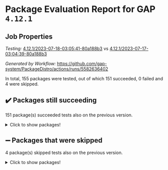 # Package Evaluation Report for GAP `4.12.1`

## Job Properties

*Testing:* [4.12.1/2023-07-18-03:05:41-80a188b3](https://github.com/gap-system/PackageDistro/blob/data/reports/4.12.1/2023-07-18-03:05:41-80a188b3) vs [4.12.1/2023-07-17-03:04:39-80a188b3](https://github.com/gap-system/PackageDistro/blob/data/reports/4.12.1/2023-07-17-03:04:39-80a188b3)

*Generated by Workflow:* https://github.com/gap-system/PackageDistro/actions/runs/5582636402

In total, 155 packages were tested, out of which 151 succeeded, 0 failed and 4 were skipped.

## :heavy_check_mark: Packages still succeeding

151 package(s) succeeded tests also on the previous version.
<details><summary>Click to show packages!</summary>

- 4ti2interface 2023.02-04 [(success)](https://github.com/gap-system/PackageDistro/actions/runs/5582636402/jobs/10202317794)
- ace 5.6.2 [(success)](https://github.com/gap-system/PackageDistro/actions/runs/5582636402/jobs/10202317874)
- aclib 1.3.2 [(success)](https://github.com/gap-system/PackageDistro/actions/runs/5582636402/jobs/10202317939)
- agt 0.3.1 [(success)](https://github.com/gap-system/PackageDistro/actions/runs/5582636402/jobs/10202318013)
- alnuth 3.2.1 [(success)](https://github.com/gap-system/PackageDistro/actions/runs/5582636402/jobs/10202318092)
- anupq 3.3.0 [(success)](https://github.com/gap-system/PackageDistro/actions/runs/5582636402/jobs/10202318161)
- atlasrep 2.1.6 [(success)](https://github.com/gap-system/PackageDistro/actions/runs/5582636402/jobs/10202318221)
- autodoc 2023.06.19 [(success)](https://github.com/gap-system/PackageDistro/actions/runs/5582636402/jobs/10202318297)
- automata 1.15 [(success)](https://github.com/gap-system/PackageDistro/actions/runs/5582636402/jobs/10202318365)
- automgrp 1.3.2 [(success)](https://github.com/gap-system/PackageDistro/actions/runs/5582636402/jobs/10202318433)
- autpgrp 1.11 [(success)](https://github.com/gap-system/PackageDistro/actions/runs/5582636402/jobs/10202318510)
- cap 2023.07-06 [(success)](https://github.com/gap-system/PackageDistro/actions/runs/5582636402/jobs/10202318577)
- caratinterface 2.3.5 [(success)](https://github.com/gap-system/PackageDistro/actions/runs/5582636402/jobs/10202318656)
- cddinterface 2022.11.01 [(success)](https://github.com/gap-system/PackageDistro/actions/runs/5582636402/jobs/10202318734)
- circle 1.6.6 [(success)](https://github.com/gap-system/PackageDistro/actions/runs/5582636402/jobs/10202318806)
- classicpres 1.22 [(success)](https://github.com/gap-system/PackageDistro/actions/runs/5582636402/jobs/10202318870)
- cohomolo 1.6.11 [(success)](https://github.com/gap-system/PackageDistro/actions/runs/5582636402/jobs/10202318932)
- congruence 1.2.5 [(success)](https://github.com/gap-system/PackageDistro/actions/runs/5582636402/jobs/10202319019)
- corelg 1.56 [(success)](https://github.com/gap-system/PackageDistro/actions/runs/5582636402/jobs/10202319078)
- crime 1.6 [(success)](https://github.com/gap-system/PackageDistro/actions/runs/5582636402/jobs/10202319146)
- crisp 1.4.6 [(success)](https://github.com/gap-system/PackageDistro/actions/runs/5582636402/jobs/10202319221)
- crypting 0.10.4 [(success)](https://github.com/gap-system/PackageDistro/actions/runs/5582636402/jobs/10202319304)
- cryst 4.1.26 [(success)](https://github.com/gap-system/PackageDistro/actions/runs/5582636402/jobs/10202319379)
- crystcat 1.1.10 [(success)](https://github.com/gap-system/PackageDistro/actions/runs/5582636402/jobs/10202319470)
- ctbllib 1.3.6 [(success)](https://github.com/gap-system/PackageDistro/actions/runs/5582636402/jobs/10202319524)
- cubefree 1.19 [(success)](https://github.com/gap-system/PackageDistro/actions/runs/5582636402/jobs/10202319620)
- curlinterface 2.3.2 [(success)](https://github.com/gap-system/PackageDistro/actions/runs/5582636402/jobs/10202319705)
- cvec 2.8.1 [(success)](https://github.com/gap-system/PackageDistro/actions/runs/5582636402/jobs/10202319780)
- datastructures 0.3.0 [(success)](https://github.com/gap-system/PackageDistro/actions/runs/5582636402/jobs/10202319844)
- deepthought 1.0.6 [(success)](https://github.com/gap-system/PackageDistro/actions/runs/5582636402/jobs/10202319926)
- design 1.8 [(success)](https://github.com/gap-system/PackageDistro/actions/runs/5582636402/jobs/10202319986)
- difsets 2.3.1 [(success)](https://github.com/gap-system/PackageDistro/actions/runs/5582636402/jobs/10202320055)
- digraphs 1.6.2 [(success)](https://github.com/gap-system/PackageDistro/actions/runs/5582636402/jobs/10202320122)
- edim 1.3.7 [(success)](https://github.com/gap-system/PackageDistro/actions/runs/5582636402/jobs/10202320191)
- example 4.3.4 [(success)](https://github.com/gap-system/PackageDistro/actions/runs/5582636402/jobs/10202320267)
- examplesforhomalg 2023.02-04 [(success)](https://github.com/gap-system/PackageDistro/actions/runs/5582636402/jobs/10202320321)
- factint 1.6.3 [(success)](https://github.com/gap-system/PackageDistro/actions/runs/5582636402/jobs/10202320384)
- ferret 1.0.9 [(success)](https://github.com/gap-system/PackageDistro/actions/runs/5582636402/jobs/10202320457)
- fga 1.5.0 [(success)](https://github.com/gap-system/PackageDistro/actions/runs/5582636402/jobs/10202320534)
- fining 1.5.5 [(success)](https://github.com/gap-system/PackageDistro/actions/runs/5582636402/jobs/10202320594)
- float 1.0.3 [(success)](https://github.com/gap-system/PackageDistro/actions/runs/5582636402/jobs/10202320659)
- format 1.4.3 [(success)](https://github.com/gap-system/PackageDistro/actions/runs/5582636402/jobs/10202320726)
- forms 1.2.9 [(success)](https://github.com/gap-system/PackageDistro/actions/runs/5582636402/jobs/10202320795)
- fplsa 1.2.6 [(success)](https://github.com/gap-system/PackageDistro/actions/runs/5582636402/jobs/10202320876)
- fr 2.4.12 [(success)](https://github.com/gap-system/PackageDistro/actions/runs/5582636402/jobs/10202320933)
- francy 2.0.3 [(success)](https://github.com/gap-system/PackageDistro/actions/runs/5582636402/jobs/10202320998)
- fwtree 1.3 [(success)](https://github.com/gap-system/PackageDistro/actions/runs/5582636402/jobs/10202321066)
- gapdoc 1.6.6 [(success)](https://github.com/gap-system/PackageDistro/actions/runs/5582636402/jobs/10202321118)
- gauss 2023.02-04 [(success)](https://github.com/gap-system/PackageDistro/actions/runs/5582636402/jobs/10202321178)
- gaussforhomalg 2023.02-04 [(success)](https://github.com/gap-system/PackageDistro/actions/runs/5582636402/jobs/10202321242)
- gbnp 1.0.5 [(success)](https://github.com/gap-system/PackageDistro/actions/runs/5582636402/jobs/10202321296)
- generalizedmorphismsforcap 2023.03-01 [(success)](https://github.com/gap-system/PackageDistro/actions/runs/5582636402/jobs/10202321361)
- genss 1.6.8 [(success)](https://github.com/gap-system/PackageDistro/actions/runs/5582636402/jobs/10202321417)
- gradedmodules 2023.02-04 [(success)](https://github.com/gap-system/PackageDistro/actions/runs/5582636402/jobs/10202321477)
- gradedringforhomalg 2023.02-04 [(success)](https://github.com/gap-system/PackageDistro/actions/runs/5582636402/jobs/10202321546)
- grape 4.9.0 [(success)](https://github.com/gap-system/PackageDistro/actions/runs/5582636402/jobs/10202321634)
- groupoids 1.73 [(success)](https://github.com/gap-system/PackageDistro/actions/runs/5582636402/jobs/10202321690)
- grpconst 2.6.4 [(success)](https://github.com/gap-system/PackageDistro/actions/runs/5582636402/jobs/10202321761)
- guarana 0.96.3 [(success)](https://github.com/gap-system/PackageDistro/actions/runs/5582636402/jobs/10202321810)
- guava 3.18 [(success)](https://github.com/gap-system/PackageDistro/actions/runs/5582636402/jobs/10202321880)
- hap 1.56 [(success)](https://github.com/gap-system/PackageDistro/actions/runs/5582636402/jobs/10202321941)
- hapcryst 0.1.15 [(success)](https://github.com/gap-system/PackageDistro/actions/runs/5582636402/jobs/10202322012)
- hecke 1.5.3 [(success)](https://github.com/gap-system/PackageDistro/actions/runs/5582636402/jobs/10202322080)
- help 3.5 [(success)](https://github.com/gap-system/PackageDistro/actions/runs/5582636402/jobs/10202322146)
- homalg 2023.02-05 [(success)](https://github.com/gap-system/PackageDistro/actions/runs/5582636402/jobs/10202322219)
- homalgtocas 2023.02-04 [(success)](https://github.com/gap-system/PackageDistro/actions/runs/5582636402/jobs/10202322278)
- idrel 2.45 [(success)](https://github.com/gap-system/PackageDistro/actions/runs/5582636402/jobs/10202322366)
- images 1.3.1 [(success)](https://github.com/gap-system/PackageDistro/actions/runs/5582636402/jobs/10202322444)
- intpic 0.3.0 [(success)](https://github.com/gap-system/PackageDistro/actions/runs/5582636402/jobs/10202322512)
- io 4.8.1 [(success)](https://github.com/gap-system/PackageDistro/actions/runs/5582636402/jobs/10202322585)
- io_forhomalg 2023.02-04 [(success)](https://github.com/gap-system/PackageDistro/actions/runs/5582636402/jobs/10202322637)
- irredsol 1.4.4 [(success)](https://github.com/gap-system/PackageDistro/actions/runs/5582636402/jobs/10202322719)
- json 2.1.1 [(success)](https://github.com/gap-system/PackageDistro/actions/runs/5582636402/jobs/10202322792)
- jupyterkernel 1.5.0 [(success)](https://github.com/gap-system/PackageDistro/actions/runs/5582636402/jobs/10202322865)
- jupyterviz 1.5.6 [(success)](https://github.com/gap-system/PackageDistro/actions/runs/5582636402/jobs/10202322939)
- kan 1.35 [(success)](https://github.com/gap-system/PackageDistro/actions/runs/5582636402/jobs/10202323017)
- kbmag 1.5.11 [(success)](https://github.com/gap-system/PackageDistro/actions/runs/5582636402/jobs/10202323097)
- laguna 3.9.6 [(success)](https://github.com/gap-system/PackageDistro/actions/runs/5582636402/jobs/10202323189)
- liealgdb 2.2.1 [(success)](https://github.com/gap-system/PackageDistro/actions/runs/5582636402/jobs/10202323271)
- liepring 2.8 [(success)](https://github.com/gap-system/PackageDistro/actions/runs/5582636402/jobs/10202323434)
- liering 2.4.2 [(success)](https://github.com/gap-system/PackageDistro/actions/runs/5582636402/jobs/10202323560)
- linearalgebraforcap 2023.06-02 [(success)](https://github.com/gap-system/PackageDistro/actions/runs/5582636402/jobs/10202323625)
- localizeringforhomalg 2023.02-04 [(success)](https://github.com/gap-system/PackageDistro/actions/runs/5582636402/jobs/10202323696)
- loops 3.4.3 [(success)](https://github.com/gap-system/PackageDistro/actions/runs/5582636402/jobs/10202323784)
- lpres 1.0.3 [(success)](https://github.com/gap-system/PackageDistro/actions/runs/5582636402/jobs/10202323870)
- majoranaalgebras 1.5.1 [(success)](https://github.com/gap-system/PackageDistro/actions/runs/5582636402/jobs/10202323944)
- mapclass 1.4.6 [(success)](https://github.com/gap-system/PackageDistro/actions/runs/5582636402/jobs/10202324031)
- matgrp 0.70 [(success)](https://github.com/gap-system/PackageDistro/actions/runs/5582636402/jobs/10202324100)
- matricesforhomalg 2023.02-04 [(success)](https://github.com/gap-system/PackageDistro/actions/runs/5582636402/jobs/10202324185)
- modisom 2.5.4 [(success)](https://github.com/gap-system/PackageDistro/actions/runs/5582636402/jobs/10202324264)
- modulepresentationsforcap 2023.06-02 [(success)](https://github.com/gap-system/PackageDistro/actions/runs/5582636402/jobs/10202324364)
- modules 2023.02-04 [(success)](https://github.com/gap-system/PackageDistro/actions/runs/5582636402/jobs/10202324470)
- monoidalcategories 2023.05-03 [(success)](https://github.com/gap-system/PackageDistro/actions/runs/5582636402/jobs/10202324579)
- nconvex 2022.09-01 [(success)](https://github.com/gap-system/PackageDistro/actions/runs/5582636402/jobs/10202324675)
- nilmat 1.4.2 [(success)](https://github.com/gap-system/PackageDistro/actions/runs/5582636402/jobs/10202324752)
- nock 1.5 [(success)](https://github.com/gap-system/PackageDistro/actions/runs/5582636402/jobs/10202324832)
- normalizinterface 1.3.6 [(success)](https://github.com/gap-system/PackageDistro/actions/runs/5582636402/jobs/10202324914)
- nq 2.5.10 [(success)](https://github.com/gap-system/PackageDistro/actions/runs/5582636402/jobs/10202325013)
- numericalsgps 1.3.1 [(success)](https://github.com/gap-system/PackageDistro/actions/runs/5582636402/jobs/10202325128)
- openmath 11.5.3 [(success)](https://github.com/gap-system/PackageDistro/actions/runs/5582636402/jobs/10202325253)
- orb 4.9.0 [(success)](https://github.com/gap-system/PackageDistro/actions/runs/5582636402/jobs/10202325380)
- packagemanager 1.4.1 [(success)](https://github.com/gap-system/PackageDistro/actions/runs/5582636402/jobs/10202325468)
- patternclass 2.4.3 [(success)](https://github.com/gap-system/PackageDistro/actions/runs/5582636402/jobs/10202325577)
- permut 2.0.4 [(success)](https://github.com/gap-system/PackageDistro/actions/runs/5582636402/jobs/10202325678)
- polenta 1.3.10 [(success)](https://github.com/gap-system/PackageDistro/actions/runs/5582636402/jobs/10202325781)
- polymaking 0.8.6 [(success)](https://github.com/gap-system/PackageDistro/actions/runs/5582636402/jobs/10202325860)
- primgrp 3.4.4 [(success)](https://github.com/gap-system/PackageDistro/actions/runs/5582636402/jobs/10202325949)
- profiling 2.5.4 [(success)](https://github.com/gap-system/PackageDistro/actions/runs/5582636402/jobs/10202326043)
- qpa 1.34 [(success)](https://github.com/gap-system/PackageDistro/actions/runs/5582636402/jobs/10202326129)
- quagroup 1.8.3 [(success)](https://github.com/gap-system/PackageDistro/actions/runs/5582636402/jobs/10202326215)
- radiroot 2.9 [(success)](https://github.com/gap-system/PackageDistro/actions/runs/5582636402/jobs/10202326308)
- rcwa 4.7.1 [(success)](https://github.com/gap-system/PackageDistro/actions/runs/5582636402/jobs/10202326401)
- rds 1.8 [(success)](https://github.com/gap-system/PackageDistro/actions/runs/5582636402/jobs/10202326507)
- recog 1.4.2 [(success)](https://github.com/gap-system/PackageDistro/actions/runs/5582636402/jobs/10202326616)
- repndecomp 1.3.0 [(success)](https://github.com/gap-system/PackageDistro/actions/runs/5582636402/jobs/10202326710)
- repsn 3.1.1 [(success)](https://github.com/gap-system/PackageDistro/actions/runs/5582636402/jobs/10202326797)
- resclasses 4.7.3 [(success)](https://github.com/gap-system/PackageDistro/actions/runs/5582636402/jobs/10202326892)
- ringsforhomalg 2023.02-05 [(success)](https://github.com/gap-system/PackageDistro/actions/runs/5582636402/jobs/10202326992)
- sco 2023.02-04 [(success)](https://github.com/gap-system/PackageDistro/actions/runs/5582636402/jobs/10202327098)
- scscp 2.4.1 [(success)](https://github.com/gap-system/PackageDistro/actions/runs/5582636402/jobs/10202327185)
- semigroups 5.2.1 [(success)](https://github.com/gap-system/PackageDistro/actions/runs/5582636402/jobs/10202327265)
- sglppow 2.3 [(success)](https://github.com/gap-system/PackageDistro/actions/runs/5582636402/jobs/10202327356)
- sgpviz 0.999.5 [(success)](https://github.com/gap-system/PackageDistro/actions/runs/5582636402/jobs/10202327430)
- simpcomp 2.1.14 [(success)](https://github.com/gap-system/PackageDistro/actions/runs/5582636402/jobs/10202327524)
- singular 2023.02.09 [(success)](https://github.com/gap-system/PackageDistro/actions/runs/5582636402/jobs/10202327614)
- sl2reps 1.1 [(success)](https://github.com/gap-system/PackageDistro/actions/runs/5582636402/jobs/10202327693)
- sla 1.5.3 [(success)](https://github.com/gap-system/PackageDistro/actions/runs/5582636402/jobs/10202327776)
- smallgrp 1.5.3 [(success)](https://github.com/gap-system/PackageDistro/actions/runs/5582636402/jobs/10202327856)
- smallsemi 0.6.13 [(success)](https://github.com/gap-system/PackageDistro/actions/runs/5582636402/jobs/10202327946)
- sonata 2.9.6 [(success)](https://github.com/gap-system/PackageDistro/actions/runs/5582636402/jobs/10202328048)
- sophus 1.27 [(success)](https://github.com/gap-system/PackageDistro/actions/runs/5582636402/jobs/10202328131)
- spinsym 1.5.2 [(success)](https://github.com/gap-system/PackageDistro/actions/runs/5582636402/jobs/10202328213)
- standardff 0.9.4 [(success)](https://github.com/gap-system/PackageDistro/actions/runs/5582636402/jobs/10202328301)
- symbcompcc 1.3.2 [(success)](https://github.com/gap-system/PackageDistro/actions/runs/5582636402/jobs/10202328384)
- thelma 1.3 [(success)](https://github.com/gap-system/PackageDistro/actions/runs/5582636402/jobs/10202328458)
- tomlib 1.2.9 [(success)](https://github.com/gap-system/PackageDistro/actions/runs/5582636402/jobs/10202328538)
- toolsforhomalg 2023.05-01 [(success)](https://github.com/gap-system/PackageDistro/actions/runs/5582636402/jobs/10202328635)
- toric 1.9.5 [(success)](https://github.com/gap-system/PackageDistro/actions/runs/5582636402/jobs/10202328719)
- toricvarieties 2022.07.13 [(success)](https://github.com/gap-system/PackageDistro/actions/runs/5582636402/jobs/10202328804)
- transgrp 3.6.4 [(success)](https://github.com/gap-system/PackageDistro/actions/runs/5582636402/jobs/10202328892)
- ugaly 4.1.3 [(success)](https://github.com/gap-system/PackageDistro/actions/runs/5582636402/jobs/10202328973)
- unipot 1.5 [(success)](https://github.com/gap-system/PackageDistro/actions/runs/5582636402/jobs/10202329046)
- unitlib 4.2.0 [(success)](https://github.com/gap-system/PackageDistro/actions/runs/5582636402/jobs/10202329127)
- utils 0.82 [(success)](https://github.com/gap-system/PackageDistro/actions/runs/5582636402/jobs/10202329171)
- uuid 0.7 [(success)](https://github.com/gap-system/PackageDistro/actions/runs/5582636402/jobs/10202329257)
- walrus 0.9991 [(success)](https://github.com/gap-system/PackageDistro/actions/runs/5582636402/jobs/10202329331)
- wedderga 4.10.4 [(success)](https://github.com/gap-system/PackageDistro/actions/runs/5582636402/jobs/10202329406)
- xmod 2.91 [(success)](https://github.com/gap-system/PackageDistro/actions/runs/5582636402/jobs/10202329492)
- xmodalg 1.23 [(success)](https://github.com/gap-system/PackageDistro/actions/runs/5582636402/jobs/10202329563)
- yangbaxter 0.10.3 [(success)](https://github.com/gap-system/PackageDistro/actions/runs/5582636402/jobs/10202329629)
- zeromqinterface 0.14 [(success)](https://github.com/gap-system/PackageDistro/actions/runs/5582636402/jobs/10202329708)
</details>

## :heavy_minus_sign: Packages that were skipped

4 package(s) skipped tests also on the previous version.
<details><summary>Click to show packages!</summary>

- browse 1.8.21 [(skipped)](https://github.com/gap-system/PackageDistro/actions/runs/5582636402/jobs/10202124904)
- itc 1.5.1 [(skipped)](https://github.com/gap-system/PackageDistro/actions/runs/5582636402/jobs/10202124904)
- polycyclic 2.16 [(skipped)](https://github.com/gap-system/PackageDistro/actions/runs/5582636402/jobs/10202124904)
- xgap 4.31 [(skipped)](https://github.com/gap-system/PackageDistro/actions/runs/5582636402/jobs/10202124904)
</details>

